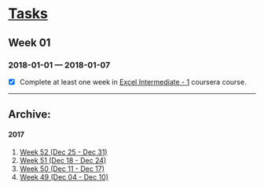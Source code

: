 # [Tasks](https://rajanand.github.io/now)

## Week 01
### 2018-01-01 —  2018-01-07

- [x] Complete at least one week in [Excel Intermediate - 1](https://www.coursera.org/learn/excel-intermediate-1/home/welcome) coursera course. 


------ 

## Archive:
#### 2017
1.  [Week 52 (Dec 25 - Dec 31)](http://rajanand.github.io/now/2017/52) 
2. [Week 51 (Dec 18 - Dec 24)](http://rajanand.github.io/now/2017/51) 
3. [Week 50 (Dec 11 - Dec 17)](http://rajanand.github.io/now/2017/50) 
4. [Week 49 (Dec 04 - Dec 10)](http://rajanand.github.io/now/2017/49)

